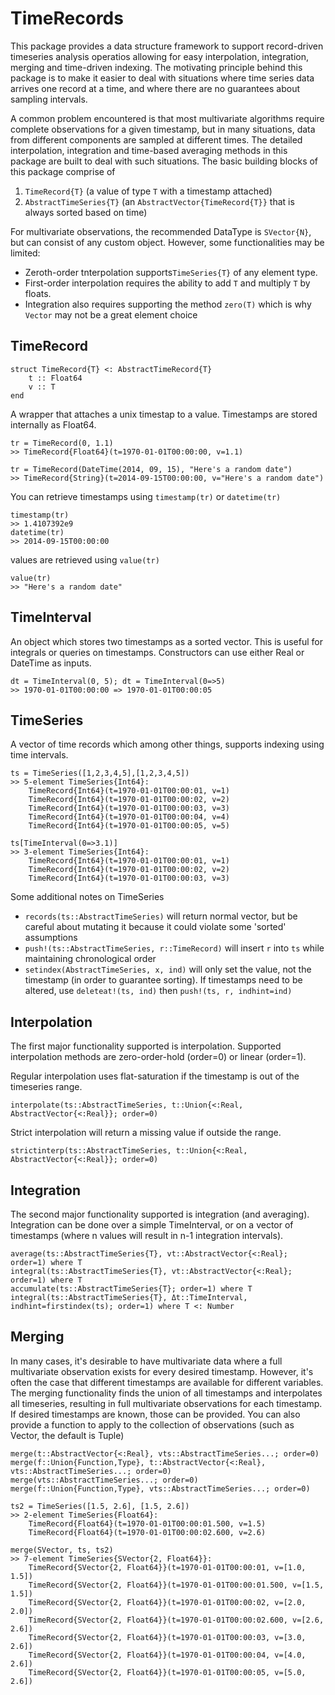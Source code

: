 # TimeRecords
This package provides a data structure framework to support record-driven timeseries analysis operatios allowing for easy interpolation, integration, merging and time-driven indexing. The motivating principle behind this package is to make it easier to deal with situations where time series data arrives one record at a time, and where there are no guarantees about sampling intervals. 

A common problem encountered is that most multivariate algorithms require complete observations for a given timestamp, but in many situations, data from different components are sampled at different times. The detailed interpolation, integration and time-based averaging methods in this package are built to deal with such situations. The basic building blocks of this package comprise of

1. `TimeRecord{T}` (a value of type `T` with a timestamp attached)
2. `AbstractTimeSeries{T}` (an `AbstractVector{TimeRecord{T}}` that is always sorted based on time)

For multivariate observations, the recommended DataType is `SVector{N}`, but can consist of any custom object. However, some functionalities may be limited: 
 - Zeroth-order tnterpolation supports`TimeSeries{T}` of any element type. 
 - First-order interpolation requires the ability to add `T` and multiply `T` by floats. 
 - Integration also requires supporting the method `zero(T)` which is why `Vector` may not be a great element choice

## TimeRecord
```
struct TimeRecord{T} <: AbstractTimeRecord{T}
    t :: Float64
    v :: T
end
```
A wrapper that attaches a unix timestap to a value. Timestamps are stored internally as Float64.
```
tr = TimeRecord(0, 1.1)
>> TimeRecord{Float64}(t=1970-01-01T00:00:00, v=1.1)

tr = TimeRecord(DateTime(2014, 09, 15), "Here's a random date")
>> TimeRecord{String}(t=2014-09-15T00:00:00, v="Here's a random date")
```
You can retrieve timestamps using `timestamp(tr)` or `datetime(tr)`
```
timestamp(tr)
>> 1.4107392e9
datetime(tr)
>> 2014-09-15T00:00:00
```
values are retrieved using `value(tr)`
```
value(tr)
>> "Here's a random date"
```

## TimeInterval
An object which stores two timestamps as a sorted vector. This is useful for integrals or queries on timestamps. Constructors can use either Real or DateTime as inputs.
```
dt = TimeInterval(0, 5); dt = TimeInterval(0=>5)
>> 1970-01-01T00:00:00 => 1970-01-01T00:00:05
```

## TimeSeries
A vector of time records which among other things, supports indexing using time intervals.

```
ts = TimeSeries([1,2,3,4,5],[1,2,3,4,5])
>> 5-element TimeSeries{Int64}:
    TimeRecord{Int64}(t=1970-01-01T00:00:01, v=1)
    TimeRecord{Int64}(t=1970-01-01T00:00:02, v=2)
    TimeRecord{Int64}(t=1970-01-01T00:00:03, v=3)
    TimeRecord{Int64}(t=1970-01-01T00:00:04, v=4)
    TimeRecord{Int64}(t=1970-01-01T00:00:05, v=5)

ts[TimeInterval(0=>3.1)]
>> 3-element TimeSeries{Int64}:
    TimeRecord{Int64}(t=1970-01-01T00:00:01, v=1)
    TimeRecord{Int64}(t=1970-01-01T00:00:02, v=2)
    TimeRecord{Int64}(t=1970-01-01T00:00:03, v=3)
```
Some additional notes on TimeSeries
-  `records(ts::AbstractTimeSeries)` will return normal vector, but be careful about mutating it because it could violate some 'sorted' assumptions
-  `push!(ts::AbstractTimeSeries, r::TimeRecord)` will insert `r` into `ts` while maintaining chronological order
-  `setindex(AbstractTimeSeries, x, ind)` will only set the value, not the timestamp (in order to guarantee sorting). If timestamps need to be altered, use `deleteat!(ts, ind)` then `push!(ts, r, indhint=ind)`


## Interpolation
The first major functionality supported is interpolation. Supported interpolation methods are zero-order-hold (order=0) or linear (order=1). 

Regular interpolation uses flat-saturation if the timestamp is out of the timeseries range.

`interpolate(ts::AbstractTimeSeries, t::Union{<:Real, AbstractVector{<:Real}}; order=0)`

Strict interpolation will return a missing value if outside the range.

`strictinterp(ts::AbstractTimeSeries, t::Union{<:Real, AbstractVector{<:Real}}; order=0)`

## Integration
The second major functionality supported is integration (and averaging). Integration can be done over a simple TimeInterval, or on a vector of timestamps (where n values will result in n-1 integration intervals).
```
average(ts::AbstractTimeSeries{T}, vt::AbstractVector{<:Real}; order=1) where T
integral(ts::AbstractTimeSeries{T}, vt::AbstractVector{<:Real}; order=1) where T
accumulate(ts::AbstractTimeSeries{T}; order=1) where T
integral(ts::AbstractTimeSeries{T}, Δt::TimeInterval, indhint=firstindex(ts); order=1) where T <: Number
```
## Merging
In many cases, it's desirable to have multivariate data where a full multivariate observation exists for every desired timestamp. However, it's often the case that different timestamps are available for different variables. The merging functionality finds the union of all timestamps and interpolates all timeseries, resulting in full multivariate observations for each timestamp. If desired timestamps are known, those can be provided. You can also provide a function to apply to the collection of observations (such as Vector, the default is Tuple)

```
merge(t::AbstractVector{<:Real}, vts::AbstractTimeSeries...; order=0)
merge(f::Union{Function,Type}, t::AbstractVector{<:Real}, vts::AbstractTimeSeries...; order=0)
merge(vts::AbstractTimeSeries...; order=0)
merge(f::Union{Function,Type}, vts::AbstractTimeSeries...; order=0)

ts2 = TimeSeries([1.5, 2.6], [1.5, 2.6])
>> 2-element TimeSeries{Float64}:
    TimeRecord{Float64}(t=1970-01-01T00:00:01.500, v=1.5)
    TimeRecord{Float64}(t=1970-01-01T00:00:02.600, v=2.6)

merge(SVector, ts, ts2)
>> 7-element TimeSeries{SVector{2, Float64}}:
    TimeRecord{SVector{2, Float64}}(t=1970-01-01T00:00:01, v=[1.0, 1.5])
    TimeRecord{SVector{2, Float64}}(t=1970-01-01T00:00:01.500, v=[1.5, 1.5])
    TimeRecord{SVector{2, Float64}}(t=1970-01-01T00:00:02, v=[2.0, 2.0])
    TimeRecord{SVector{2, Float64}}(t=1970-01-01T00:00:02.600, v=[2.6, 2.6])
    TimeRecord{SVector{2, Float64}}(t=1970-01-01T00:00:03, v=[3.0, 2.6])
    TimeRecord{SVector{2, Float64}}(t=1970-01-01T00:00:04, v=[4.0, 2.6])
    TimeRecord{SVector{2, Float64}}(t=1970-01-01T00:00:05, v=[5.0, 2.6])




